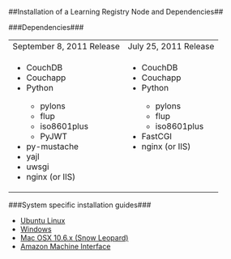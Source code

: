 ##Installation of a Learning Registry Node and Dependencies##

###Dependencies###
<table>
<tr>
<td>September 8, 2011 Release</td>
<td>July 25, 2011 Release</td>
</tr>
<tr>
<td valign="top">
<ul>
<li> CouchDB</li>
<li> Couchapp</li>
<li> Python</li>
<ul>
<li> pylons</li>
<li> flup</li>
<li> iso8601plus</li>
<li> PyJWT</li>
</ul>
<li> py-mustache</li>
<li> yajl</li>
<li> uwsgi</li>
<li> nginx (or IIS)</li>
</ul>
</td>
<td valign="top">
<ul>
<li> CouchDB</li>
<li> Couchapp</li>
<li> Python</li>
<ul>
<li> pylons</li>
<li> flup</li>
<li> iso8601plus</li>
</ul>
<li> FastCGI</li>
<li> nginx (or IIS)</li>
</ul>
</td>
</tr>
</table>

###System specific installation guides###
* [Ubuntu Linux](https://github.com/LearningRegistry/LearningRegistry/wiki/Ubuntu-Linux-10.04-LTS-Install-Guide)
* [Windows](https://github.com/LearningRegistry/LearningRegistry/wiki/Windows-7-64-bit-Install-Guide)
* [Mac OSX 10.6.x (Snow Leopard)](https://github.com/LearningRegistry/LearningRegistry/wiki/Mac-OS-X-10.6.x-Install-Guide) 
* [Amazon Machine Interface](http://goo.gl/fhdg3)